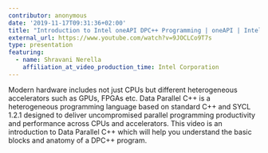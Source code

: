 ```yaml
---
contributor: anonymous
date: '2019-11-17T09:31:36+02:00'
title: "Introduction to Intel oneAPI DPC++ Programming | oneAPI | Intel Software"
external_url: https://www.youtube.com/watch?v=9JOCLCo9T7s
type: presentation
featuring:
  - name: Shravani Nerella
    affiliation_at_video_production_time: Intel Corporation
---
```


Modern hardware includes not just CPUs but different heterogeneous accelerators such as GPUs, FPGAs etc. Data Parallel
C++ is a heterogeneous programming language based on standard C++ and SYCL 1.2.1 designed to deliver uncompromised
parallel programming productivity and performance across CPUs and accelerators. This video is an introduction to Data
Parallel C++ which will help you understand the basic blocks and anatomy of a DPC++ program.
